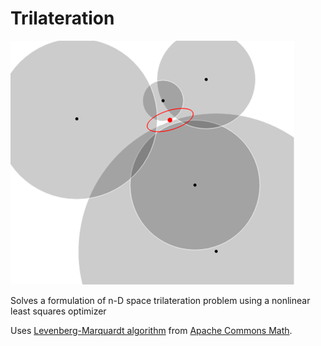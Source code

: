 Trilateration
=============

![alt text](Trilateration.png)

Solves a formulation of n-D space trilateration problem using a nonlinear least squares optimizer

Uses [Levenberg-Marquardt algorithm](http://en.wikipedia.org/wiki/Levenberg%E2%80%93Marquardt_algorithm) from [Apache Commons Math](http://commons.apache.org/proper/commons-math/).
